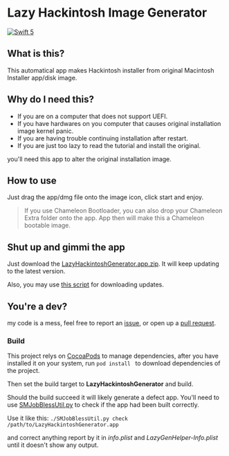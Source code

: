 # Lazy Hackintosh Image Generator
[![Swift 5](https://img.shields.io/badge/Swift-5-orange.svg?style=flat)](https://swift.org)
## What is this?
This automatical app makes Hackintosh installer from original Macintosh Installer app/disk image.
## Why do I need this?
* If you are on a computer that does not support UEFI.
* If you have hardwares on you computer that causes original installation image kernel panic.
* If you are having trouble continuing installation after restart.
* If you are just too lazy to read the tutorial and install the original.

you'll need this app to alter the original installation image.

## How to use
Just drag the app/dmg file onto the image icon, click start and enjoy.
>If you use Chameleon Bootloader, you can also drop your Chameleon Extra folder onto the app. App then will make this a Chameleon bootable image.

## Shut up and gimmi the app
Just download the [LazyHackintoshGenerator.app.zip](https://raw.githubusercontent.com/arslan2012/Lazy-Hackintosh-Image-Generator/master/LazyHackintoshGenerator.app.zip). It will keep updating to the latest version.

Also, you may use [this script](https://github.com/arslan2012/Lazy-Hackintosh-Image-Generator/releases/download/1.0/GetLatestLazy.command.zip) for downloading updates.

## You're a dev?
my code is a mess, feel free to report an [issue](https://github.com/arslan2012/Lazy-Hackintosh-Image-Generator/issues/new), or open up a [pull request](https://github.com/arslan2012/Lazy-Hackintosh-Image-Generator/compare).

### Build

This project relys on [CocoaPods](https://cocoapods.org/) to manage dependencies, after you have installed it on your system, run `pod install `  to download dependencies of the project.

Then set the build target to **LazyHackintoshGenerator** and build.

Should the build succeed it will likely generate a defect app. You'll need to use [SMJobBlessUtil.py](https://developer.apple.com/library/content/samplecode/SMJobBless/Listings/SMJobBlessUtil_py.html) to check if the app had been built correctly.

Use it like this: `./SMJobBlessUtil.py check /path/to/LazyHackintoshGenerator.app`

and correct anything report by it in *info.plist* and *LazyGenHelper-Info.plist* until it doesn't show any output.